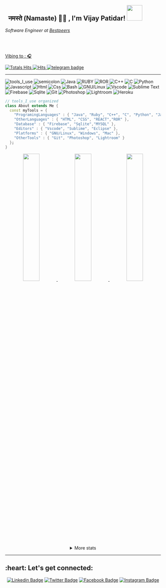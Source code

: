 <h2>&nbsp; नमस्ते (Namaste) 🙏🏻 , I'm Vijay Patidar! <img src="https://media.giphy.com/media/12oufCB0MyZ1Go/giphy.gif" width="50"></h2>

<p><em>Software Engineer at <a href="https://www.bestpeers.com/">Bestpeers

</em></p>
  

<br>
<br><br> Vibing to : 🎧  </strong></p>



![Totals Hits](https://komarev.com/ghpvc/?username=vijaypatidar99&style=flat&color=orange&label=PROFILE+VIEWS)
![Hits](https://hits.seeyoufarm.com/api/count/incr/badge.svg?url=https%3A%2F%2Fgithub.com%2Fvijaypatidar99&count_bg=%2379C83D&title_bg=%23555555&icon=mediafire.svg&icon_color=%23E7E7E7&title=HITS&edge_flat=false)
[![telegram badge](https://img.shields.io/badge/v_4_vijay-grey?style=flat&logo=telegram)](https://t.me/v_4_vijay) <br>
</div>
<hr></hr>

![tools_I_use](https://img.shields.io/badge/-%F0%9F%9A%80%20Tools%20I%20use-orange)
![semicolon](https://img.shields.io/badge/-%3A-orange)
![Java](https://img.shields.io/badge/Java-ED8B00?style=flat&logo=java&logoColor=white)
![RUBY](https://img.shields.io/badge/-Ruby-red)
![ROR](https://img.shields.io/badge/%20-ROR-red)
![C++](https://img.shields.io/badge/C%2B%2B-00599C?style=flat&logo=c%2B%2B&logoColor=white)
![C](https://img.shields.io/badge/C-00599C?style=flat&logo=c&logoColor=white)
![Python](https://img.shields.io/badge/Python-FFD43B?style=flat&logo=python&logoColor=darkgreen)
![Javascript](https://img.shields.io/badge/JavaScript-323330?style=flat&logo=javascript&logoColor=F7DF1E)
![Html](https://img.shields.io/badge/HTML5-E34F26?style=flat&logo=html5&logoColor=white)
![Css](https://img.shields.io/badge/CSS3-1572B6?style=flat&logo=css3&logoColor=white)
![Bash](https://img.shields.io/badge/GNU%20Bash-4EAA25?style=flat&logo=GNU%20Bash&logoColor=white)
![GNU/Linux](https://img.shields.io/badge/Linux-FCC624?style=flat&logo=linux&logoColor=black)
![Vscode](https://img.shields.io/badge/Visual_Studio_Code-0078D4?style=flat&logo=visual%20studio%20code&logoColor=white)
![Sublime Text](https://img.shields.io/badge/sublime_text-%23575757.svg?&style=flat&logo=sublime-text&logoColor=important)
![Firebase](https://img.shields.io/badge/firebase-ffca28?style=flat&logo=firebase&logoColor=black)
![Sqlite](https://img.shields.io/badge/SQLite-07405E?style=flat&logo=sqlite&logoColor=white)
![Git](https://img.shields.io/badge/GIT-E44C30?style=flat&logo=git&logoColor=white)
![Photoshop](https://img.shields.io/badge/Adobe%20Photoshop-31A8FF?style=flat&logo=Adobe%20Photoshop&logoColor=black)
![Lightroom](https://img.shields.io/badge/Adobe%20Lightroom-31A8FF?style=flat&logo=Adobe%20Lightroom&logoColor=white)
![Heroku](https://img.shields.io/badge/Heroku-430098?style=flat&logo=heroku&logoColor=white)


```dart
// tools_I_use organized
class About extends Me { 
  const myTools = {  
    "ProgramingLanguages" : { "Java", "Ruby", "C++", "C", "Python", "Javascript" },
    "OtherLanguages" : { "HTML", "CSS", "REACT","ROR" },
    "Database" : { "Firebase", "Sqlite","MYSQL" },
    "Editors" : { "Vscode", "Sublime", "Eclipse" },
    "Platforms" : { "GNU/Linux", "Windows", "Mac" },
    "OtherTools" : { "Git", "Photoshop", "Lightroom" }
  };
}
```


<div align="center" >
<a  href="https://github.com/vijaypatidar99">

<img src="http://github-profile-summary-cards.vercel.app/api/cards/productive-time?username=vijaypatidar99&theme=aura&utcOffset=8" width="32.5%">
<img src="http://github-profile-summary-cards.vercel.app/api/cards/repos-per-language?username=vijaypatidar99&theme=aura" width="32.5%">
<img src="http://github-profile-summary-cards.vercel.app/api/cards/most-commit-language?username=vijaypatidar99&theme=aura" width="32.5%">

</a>

<details>
  <summary>More stats</summary>
  
<img align="center" src="http://github-profile-summary-cards.vercel.app/api/cards/profile-details?username=vijaypatidar99&theme=aura" >

</details>

<hr></hr>
<h2 align="left">:heart: Let's get connected:</h2>

[![Linkedin Badge](https://img.shields.io/badge/-vijay-blue?style=flat-square&logo=Linkedin&logoColor=white&link=https://www.linkedin.com/in/imsivram1999/)](https://www.linkedin.com/in/vijay-patidar%F0%9F%87%AE%F0%9F%87%B3-951a16206/)
 [![Twitter Badge](https://img.shields.io/badge/-@v_4_vijay-1ca0f1?style=flat-square&labelColor=1ca0f1&logo=twitter&logoColor=white&link=https://twitter.com/prince_shivaram)](https://twitter.com/v_4_vijay) 
 [![Facebook Badge](https://img.shields.io/badge/-@v_4_vijay-3b5998?style=flat-square&labelColor=3b5998&logo=facebook&logoColor=white&link=https://www.facebook.com/jonnalagadda.shivaram)](https://www.facebook.com/v4vijayy)
[![Instagram Badge](https://img.shields.io/badge/-@v_4_vijay-D7008A?style=flat-square&labelColor=D7008A&logo=Instagram&logoColor=white&link=https://www.instagram.com/itz.me____p.r.i.n.c.e_____/)](https://www.instagram.com/_viijay_01/)

</div>

